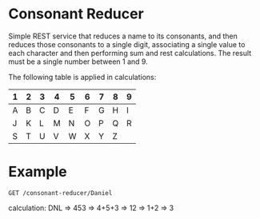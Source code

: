 # Consonant Reducer

Simple REST service that reduces a name to its consonants, and then
reduces those consonants to a single digit, associating a single value
to each character and then performing sum and rest calculations. The
result must be a single number between 1 and 9.

The following table is applied in calculations:

|1|2|3|4|5|6|7|8|9
|---|---|---|---|---|---|---|---|---|
|A|B|C|D|E|F|G|H|I|
|J|K|L|M|N|O|P|Q|R|
|S|T|U|V|W|X|Y|Z||

# Example

	GET /consonant-reducer/Daniel

calculation: DNL => 453 => 4+5+3 => 12 => 1+2 => 3

